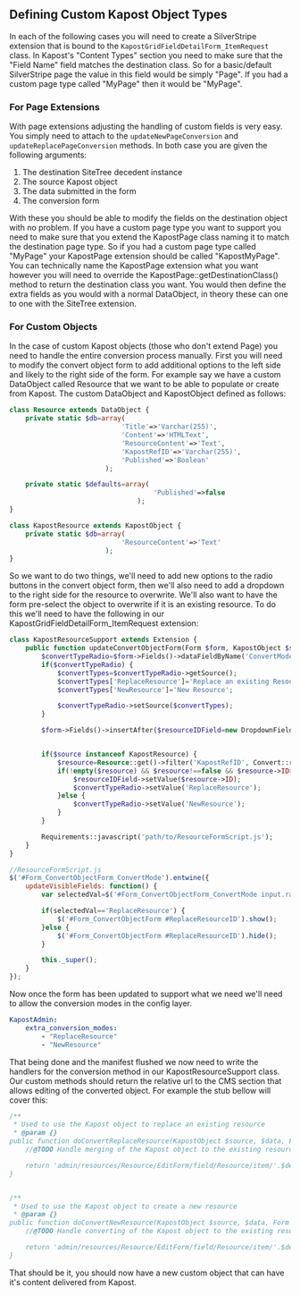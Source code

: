 Defining Custom Kapost Object Types
----
In each of the following cases you will need to create a SilverStripe extension that is bound to the ``KapostGridFieldDetailForm_ItemRequest`` class. In Kapost's "Content Types" section you need to make sure that the "Field Name" field matches the destination class. So for a basic/default SilverStripe page the value in this field would be simply "Page". If you had a custom page type called "MyPage" then it would be "MyPage".

### For Page Extensions
With page extensions adjusting the handling of custom fields is very easy. You simply need to attach to the ``updateNewPageConversion`` and ``updateReplacePageConversion`` methods. In both case you are given the following arguments:
1. The destination SiteTree decedent instance
2. The source Kapost object
3. The data submitted in the form
4. The conversion form

With these you should be able to modify the fields on the destination object with no problem. If you have a custom page type you want to support you need to make sure that you extend the KapostPage class naming it to match the destination page type. So if you had a custom page type called "MyPage" your KapostPage extension should be called "KapostMyPage". You can technically name the KapostPage extension what you want however you will need to override the KapostPage::getDestinationClass() method to return the destination class you want. You would then define the extra fields as you would with a normal DataObject, in theory these can one to one with the SiteTree extension.


### For Custom Objects
In the case of custom Kapost objects (those who don't extend Page) you need to handle the entire conversion process manually. First you will need to modify the convert object form to add additional options to the left side and likely to the right side of the form. For example say we have a custom DataObject called Resource that we want to be able to populate or create from Kapost. The custom DataObject and KapostObject defined as follows:
```php
class Resource extends DataObject {
    private static $db=array(
                            'Title'=>'Varchar(255)',
                            'Content'=>'HTMLText',
                            'ResourceContent'=>'Text',
                            'KapostRefID'=>'Varchar(255)',
                            'Published'=>'Boolean'
                        );

    private static $defaults=array(
                                    'Published'=>false
                                );
}

class KapostResource extends KapostObject {
    private static $db=array(
                            'ResourceContent'=>'Text'
                        );
}
```

So we want to do two things, we'll need to add new options to the radio buttons in the convert object form, then we'll also need to add a dropdown to the right side for the resource to overwrite. We'll also want to have the form pre-select the object to overwrite if it is an existing resource. To do this we'll need to have the following in our KapostGridFieldDetailForm_ItemRequest extension:

```php
class KapostResourceSupport extends Extension {
    public function updateConvertObjectForm(Form $form, KapostObject $source) {
        $convertTypeRadio=$form->Fields()->dataFieldByName('ConvertMode');
        if($convertTypeRadio) {
            $convertTypes=$convertTypeRadio->getSource();
            $convertTypes['ReplaceResource']='Replace an existing Resource';
            $convertTypes['NewResource']='New Resource';

            $convertTypeRadio->setSource($convertTypes);
        }

        $form->Fields()->insertAfter($resourceIDField=new DropdownField('ReplaceResourceID', 'Replaces this resource', Resource::get()->map()), 'ParentPageID');


        if($source instanceof KapostResource) {
            $resource=Resource::get()->filter('KapostRefID', Convert::raw2sql($ource->KapostRefID))->first();
            if(!empty($resource) && $resource!==false && $resource->ID>0) {
                $resourceIDField->setValue($resource->ID);
                $convertTypeRadio->setValue('ReplaceResource');
            }else {
                $convertTypeRadio->setValue('NewResource');
            }
        }

        Requirements::javascript('path/to/ResourceFormScript.js');
    }
}
```

```javascript
//ResourceFormScript.js
$('#Form_ConvertObjectForm_ConvertMode').entwine({
    updateVisibleFields: function() {
        var selectedVal=$('#Form_ConvertObjectForm_ConvertMode input.radio:checked').val();

        if(selectedVal=='ReplaceResource') {
            $('#Form_ConvertObjectForm #ReplaceResourceID').show();
        }else {
            $('#Form_ConvertObjectForm #ReplaceResourceID').hide();
        }

        this._super();
    }
});
```

Now once the form has been updated to support what we need we'll need to allow the conversion modes in the config layer.

```yml
KapostAdmin:
    extra_conversion_modes:
        - "ReplaceResource"
        - "NewResource"
```

That being done and the manifest flushed we now need to write the handlers for the conversion method in our KapostResourceSupport class. Our custom methods should return the relative url to the CMS section that allows editing of the converted object. For example the stub bellow will cover this:
```php
/**
 * Used to use the Kapost object to replace an existing resource
 * @param {}
public function doConvertReplaceResource(KapostObject $source, $data, Form $form) {
    //@TODO Handle merging of the Kapost object to the existing resource, do not return anything if there is an error. Simply set the error on the form for the user

    return 'admin/resources/Resource/EditForm/field/Resource/item/'.$destination->ID.'/edit';
}


/**
 * Used to use the Kapost object to create a new resource
 * @param {}
public function doConvertNewResource(KapostObject $source, $data, Form $form) {
    //@TODO Handle converting of the Kapost object to the existing resource, do not return anything if there is an error. Simply set the error on the form for the user

    return 'admin/resources/Resource/EditForm/field/Resource/item/'.$destination->ID.'/edit';
}
```

That should be it, you should now have a new custom object that can have it's content delivered from Kapost.
